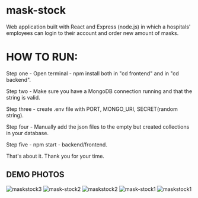 # mask-stock
Web application built with React and Express (node.js) in which a hospitals' employees can login to their account and order new amount of masks.


# HOW TO RUN:

Step one - Open terminal - npm install both in "cd frontend" and in "cd backend".

Step two - Make sure you have a MongoDB connection running and that the string is valid.

Step three - create .env file with PORT, MONGO_URI, SECRET(random string). 

Step four - Manually add the json files to the empty but created collections in your database.

Step five - npm start - backend/frontend.



That's about it. Thank you for your time. 

## DEMO PHOTOS 

![maskstock3](https://github.com/RaoulGrn/mask-stock/assets/108396853/734b54c1-c665-4960-940f-3228254dcc3a)
![mask-stock2](https://github.com/RaoulGrn/mask-stock/assets/108396853/67b91352-bec1-4792-8862-5a7b093dab71)
![maskstock2](https://github.com/RaoulGrn/mask-stock/assets/108396853/3731831f-fbe6-4d1f-9dea-a96598cdc8ed)
![mask-stock1](https://github.com/RaoulGrn/mask-stock/assets/108396853/990210d3-fae7-47f0-b5e9-7e12df11b363)
![maskstock1](https://github.com/RaoulGrn/mask-stock/assets/108396853/c74b2ccc-657d-4d45-8329-8ff070fd6ff7)
